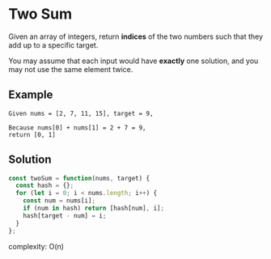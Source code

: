 # Two Sum

Given an array of integers, return **indices** of the two numbers such that they add up to a specific target.

You may assume that each input would have **exactly** one solution, and you may not use the same element twice.

## Example

```
Given nums = [2, 7, 11, 15], target = 9,

Because nums[0] + nums[1] = 2 + 7 = 9,
return [0, 1]
```

## Solution

```javascript
const twoSum = function(nums, target) {
  const hash = {};
  for (let i = 0; i < nums.length; i++) {
    const num = nums[i];
    if (num in hash) return [hash[num], i];
    hash[target - num] = i;
  }
};
```

complexity: O(n)
